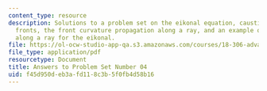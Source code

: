 ```yaml
---
content_type: resource
description: Solutions to a problem set on the eikonal equation, caustics and wave
  fronts, the front curvature propagation along a ray, and an example of a singularity
  along a ray for the eikonal.
file: https://ol-ocw-studio-app-qa.s3.amazonaws.com/courses/18-306-advanced-partial-differential-equations-with-applications-fall-2009/f45d950deb3afd118c3b5f0fb4d58b16_MIT18_306f09_sol_pset_04_09.pdf
file_type: application/pdf
resourcetype: Document
title: Answers to Problem Set Number 04
uid: f45d950d-eb3a-fd11-8c3b-5f0fb4d58b16
---
```

